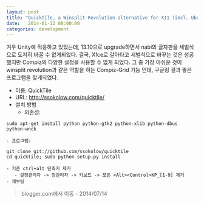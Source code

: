 ```yaml
---
layout: post
title: "QuickTile, a Winsplit-Revolution alternative for X11 (incl. Ubuntu)"
date:   2014-01-13 00:00:00
categories: development
---
```


겨우 Unity에 적응하고 있었는데, 13.10으로 upgrade하면서 nabi의 글자판을 세벌식으로 도저히 바꿀 수 없게되었다. 
결국, Xfce로 갈아타고 세벌식으로 바꾸는 것은 성공했지만 Compiz의 다양한 설정을 사용할 수 없게 되었다. 
그 중 가장 아쉬운 것이 winsplit revolution과 같은 역할을 하는 Compiz-Grid 기능 인데, 
구글링 결과 좋은 프로그램을 찾게되었다.

 - 이름: QuickTile
 - URL: http://ssokolow.com/quicktile/ 
 - 설치 방법
    - 의존성:
```
sudo apt-get install python python-gtk2 python-xlib python-dbus python-wnck
```
    - 프로그램:
```
git clone git://github.com/ssokolow/quicktile
cd quicktile; sudo python setup.py install
```
    - 기존 ctrl+alt 단축키 제거
       - 설정관리자 -> 창관리자 -> 키보드 -> 모든 <Alt><Control>KP_[1-9] 제거
    - 재부팅


> blogger.com에서 이동 - 2014/07/14
